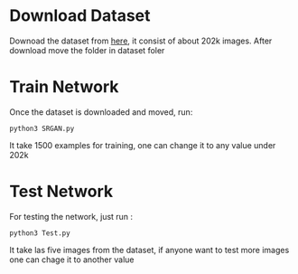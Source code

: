 # Download Dataset
Downoad the dataset from [here](https://www.kaggle.com/jessicali9530/celeba-dataset), it consist of about 202k images. After download move the folder in dataset foler

# Train Network
Once the dataset is downloaded and moved, run:

```
python3 SRGAN.py 
```
It take 1500 examples for training, one can change it to any value under 202k

# Test Network
For testing the network, just run :

```
python3 Test.py
```
It take las five images from the dataset, if anyone want to test more images one can chage it to another value
